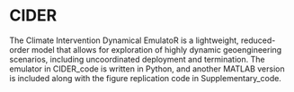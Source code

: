# CIDER
 The Climate Intervention Dynamical EmulatoR is a lightweight, reduced-order model that allows for exploration of highly dynamic geoengineering scenarios, including uncoordinated deployment and termination. The emulator in CIDER_code is written in Python, and another MATLAB version is included along with the figure replication code in Supplementary_code.

